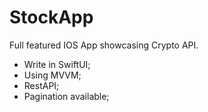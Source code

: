 # StockApp
Full featured IOS App showcasing Crypto API.

- Write in SwiftUI;
- Using MVVM;
- RestAPI;
- Pagination available;

